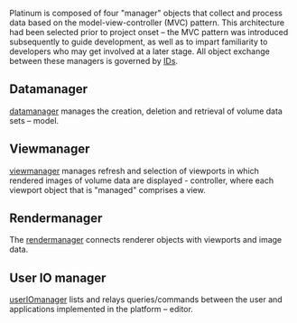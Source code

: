 Platinum is composed of four "manager" objects that collect and process data based on the model-view-controller (MVC) pattern.  This architecture had been selected prior to project onset – the MVC pattern was introduced subsequently to guide development, as well as to impart familiarity to developers who may get involved at a later stage. All object exchange between these managers is governed by [IDs](IDs.md).

## Datamanager ##
[datamanager](datamanager.md) manages the creation, deletion and retrieval of volume data sets – model.
## Viewmanager ##
[viewmanager](viewmanager.md) manages refresh and selection of viewports in which rendered images of volume data are displayed - controller, where each viewport object that is "managed" comprises a view.
## Rendermanager ##
The [rendermanager](rendermanager.md) connects renderer objects with viewports and image data.
## User IO manager ##
[userIOmanager](userIOmanager.md) lists and relays queries/commands between the user and applications implemented in the platform – editor.